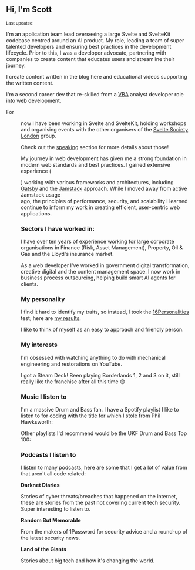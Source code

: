 <script>
  import { Deezer, Spotify } from 'sveltekit-embed'
  import {
    DateDistance as DD, 
    DateUpdated, 
    Small, 
  } from '$lib/components'
</script>

## Hi, I'm Scott

<Small>
  Last updated: <DateUpdated date="2024-10-12" small="true" />
</Small>

I'm an application team lead overseeing a large Svelte and SvelteKit
codebase centred around an AI product. My role, leading a team of
super talented developers and ensuring best practices in the
development lifecycle. Prior to this, I was a developer advocate,
partnering with companies to create content that educates users and
streamline their journey.

I create content written in the blog here and educational videos
supporting the written content.

I'm a second career dev that re-skilled from a [VBA] analyst developer
role into web development.

For <DD date="2021-04-06" /> now I have been working in Svelte and
SvelteKit, holding workshops and organising events with the other
organisers of the [Svelte Society London] group.

Check out the [speaking] section for more details about those!

My journey in web development has given me a strong foundation in
modern web standards and best practices. I gained extensive experience
(<DD date="2018-08-02"/>) working with various frameworks and
architectures, including [Gatsby] and the [Jamstack] approach. While I
moved away from active Jamstack usage <DD date="2021-04-06" /> ago,
the principles of performance, security, and scalability I learned
continue to inform my work in creating efficient, user-centric web
applications.

### Sectors I have worked in:

I have over ten years of experience working for large corporate
organisations in Finance (Risk, Asset Management), Property, Oil & Gas
and the Lloyd's insurance market.

As a web developer I've worked in government digital transformation,
creative digital and the content management space. I now work in
business process outsourcing, helping build smart AI agents for
clients.

### My personality

I find it hard to identify my traits, so instead, I took the
[16Personalities] test; here are [my results].

I like to think of myself as an easy to approach and friendly person.

### My interests

I'm obsessed with watching anything to do with mechanical engineering
and restorations on YouTube.

I got a Steam Deck! Been playing Borderlands 1, 2 and 3 on it, still really like the franchise after all this time 😊

### Music I listen to

I'm a massive Drum and Bass fan. I have a Spotify playlist I like to
listen to for coding with the title for which I stole from Phil
Hawksworth:

<Spotify
  spotifyLink="playlist/75OcGUSaOXVnOLsFRA9taT?si=0ef1521713074cf9"
  width="100%"
/>

Other playlists I'd recommend would be the UKF Drum and Bass Top 100:

<!-- cSpell:ignore 0Zarq4BVkFkZOWkmqsfrjA -->

<Spotify
  spotifyLink="playlist/0Zarq4BVkFkZOWkmqsfrjA?si=00e42e2f62174e17"
  width="100%"
/>

### Podcasts I listen to

I listen to many podcasts, here are some that I get a lot of value
from that aren't all code related:

**Darknet Diaries**

Stories of cyber threats/breaches that happened on the internet, these
are stories from the past not covering current tech security. Super
interesting to listen to.

<Deezer
  frameSrc="show/496882"
/>

**Random But Memorable**

From the makers of 1Password for security advice and a round-up of the
latest security news.

<Deezer
  frameSrc="show/401552"
/>

**Land of the Giants**

Stories about big tech and how it's changing the world.

<Deezer
  frameSrc="show/679992"
/>

<!-- Links -->

[vba]: https://en.wikipedia.org/wiki/Visual_Basic_for_Applications
[gatsby]: https://www.gatsbyjs.com/
[16personalities]: https://www.16personalities.com/
[my results]: https://www.16personalities.com/profiles/ba01a67248b68
[jamstack]: https://jamstack.org/
[portfolio section]: /portfolio
[speaking]: /speaking
[svelte society london]:
  https://beta.guild.host/svelte-society-london/events
